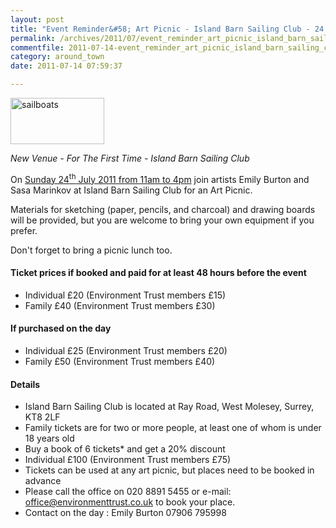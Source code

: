 ```yaml
---
layout: post
title: "Event Reminder&#58; Art Picnic - Island Barn Sailing Club - 24 July 2011"
permalink: /archives/2011/07/event_reminder_art_picnic_island_barn_sailing_club.html
commentfile: 2011-07-14-event_reminder_art_picnic_island_barn_sailing_club
category: around_town
date: 2011-07-14 07:59:37

---
```


<a href="/assets/images/2011/artpicnic_islandbarn.jpg" title="See larger version of - sailboats"><img src="/assets/images/2011/artpicnic_islandbarn_thumb.jpg" width="150" height="74" alt="sailboats" class="photo right" /></a>

*New Venue - For The First Time - Island Barn Sailing Club*

On [Sunday 24<sup>th</sup> July 2011 from 11am to 4pm](https://stmargarets.london/event/show/200705142860) join artists Emily Burton and Sasa Marinkov at Island Barn Sailing Club for an Art Picnic.

Materials for sketching (paper, pencils, and charcoal) and drawing boards will be provided, but you are welcome to bring your own equipment if you prefer.

Don't forget to bring a picnic lunch too.

#### Ticket prices if booked and paid for at least 48 hours before the event

-   Individual £20 (Environment Trust members £15)
-   Family £40 (Environment Trust members £30)

#### If purchased on the day

-   Individual £25 (Environment Trust members £20)
-   Family £50 (Environment Trust members £40)

#### Details

-   Island Barn Sailing Club is located at Ray Road, West Molesey, Surrey, KT8 2LF
-   Family tickets are for two or more people, at least one of whom is under 18 years old
-   Buy a book of 6 tickets\* and get a 20% discount
-   Individual £100 (Environment Trust members £75)
-   Tickets can be used at any art picnic, but places need to be booked in advance
-   Please call the office on 020 8891 5455 or e-mail: <office@environmenttrust.co.uk> to book your place.
-   Contact on the day : Emily Burton 07906 795998
